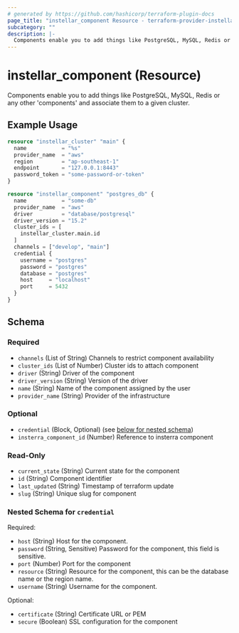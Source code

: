 ```yaml
---
# generated by https://github.com/hashicorp/terraform-plugin-docs
page_title: "instellar_component Resource - terraform-provider-instellar"
subcategory: ""
description: |-
  Components enable you to add things like PostgreSQL, MySQL, Redis or any other 'components' and associate them to a given cluster.
---
```


# instellar_component (Resource)

Components enable you to add things like PostgreSQL, MySQL, Redis or any other 'components' and associate them to a given cluster.

## Example Usage

```terraform
resource "instellar_cluster" "main" {
  name           = "%s"
  provider_name  = "aws"
  region         = "ap-southeast-1"
  endpoint       = "127.0.0.1:8443"
  password_token = "some-password-or-token"
}

resource "instellar_component" "postgres_db" {
  name           = "some-db"
  provider_name  = "aws"
  driver         = "database/postgresql"
  driver_version = "15.2"
  cluster_ids = [
    instellar_cluster.main.id
  ]
  channels = ["develop", "main"]
  credential {
    username = "postgres"
    password = "postgres"
    database = "postgres"
    host     = "localhost"
    port     = 5432
  }
}
```

<!-- schema generated by tfplugindocs -->
## Schema

### Required

- `channels` (List of String) Channels to restrict component availability
- `cluster_ids` (List of Number) Cluster ids to attach component
- `driver` (String) Driver of the component
- `driver_version` (String) Version of the driver
- `name` (String) Name of the component assigned by the user
- `provider_name` (String) Provider of the infrastructure

### Optional

- `credential` (Block, Optional) (see [below for nested schema](#nestedblock--credential))
- `insterra_component_id` (Number) Reference to insterra component

### Read-Only

- `current_state` (String) Current state for the component
- `id` (String) Component identifier
- `last_updated` (String) Timestamp of terraform update
- `slug` (String) Unique slug for component

<a id="nestedblock--credential"></a>
### Nested Schema for `credential`

Required:

- `host` (String) Host for the component.
- `password` (String, Sensitive) Password for the component, this field is sensitive.
- `port` (Number) Port for the component
- `resource` (String) Resource for the component, this can be the database name or the region name.
- `username` (String) Username for the component.

Optional:

- `certificate` (String) Certificate URL or PEM
- `secure` (Boolean) SSL configuration for the component
